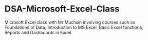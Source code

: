 # DSA-Microsoft-Excel-Class
Microsoft Excel class with Mr Muchsin involving courses such as Foundations of Data, Introduction to MS Excel, Basic Excel functions, Reports and Dashboards in Excel. 

